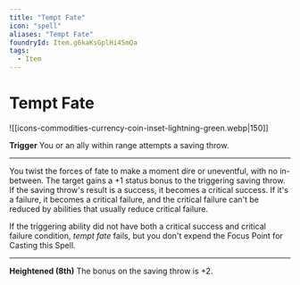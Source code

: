 ```yaml
---
title: "Tempt Fate"
icon: "spell"
aliases: "Tempt Fate"
foundryId: Item.g6kaKsGplHi45mQa
tags:
  - Item
---
```


# Tempt Fate
![[icons-commodities-currency-coin-inset-lightning-green.webp|150]]

**Trigger** You or an ally within range attempts a saving throw.

* * *

You twist the forces of fate to make a moment dire or uneventful, with no in-between. The target gains a +1 status bonus to the triggering saving throw. If the saving throw's result is a success, it becomes a critical success. If it's a failure, it becomes a critical failure, and the critical failure can't be reduced by abilities that usually reduce critical failure.

If the triggering ability did not have both a critical success and critical failure condition, _tempt fate_ fails, but you don't expend the Focus Point for Casting this Spell.

* * *

**Heightened (8th)** The bonus on the saving throw is +2.
